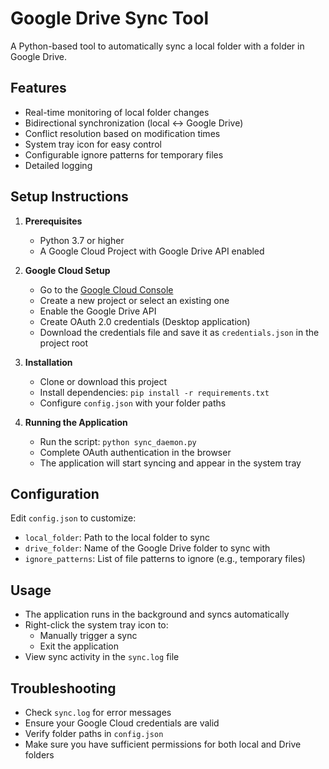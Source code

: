 # Google Drive Sync Tool

A Python-based tool to automatically sync a local folder with a folder in Google Drive.

## Features

- Real-time monitoring of local folder changes
- Bidirectional synchronization (local ↔ Google Drive)
- Conflict resolution based on modification times
- System tray icon for easy control
- Configurable ignore patterns for temporary files
- Detailed logging

## Setup Instructions

1. **Prerequisites**
   - Python 3.7 or higher
   - A Google Cloud Project with Google Drive API enabled

2. **Google Cloud Setup**
   - Go to the [Google Cloud Console](https://console.cloud.google.com/)
   - Create a new project or select an existing one
   - Enable the Google Drive API
   - Create OAuth 2.0 credentials (Desktop application)
   - Download the credentials file and save it as `credentials.json` in the project root

3. **Installation**
   - Clone or download this project
   - Install dependencies: `pip install -r requirements.txt`
   - Configure `config.json` with your folder paths

4. **Running the Application**
   - Run the script: `python sync_daemon.py`
   - Complete OAuth authentication in the browser
   - The application will start syncing and appear in the system tray

## Configuration

Edit `config.json` to customize:
- `local_folder`: Path to the local folder to sync
- `drive_folder`: Name of the Google Drive folder to sync with
- `ignore_patterns`: List of file patterns to ignore (e.g., temporary files)

## Usage

- The application runs in the background and syncs automatically
- Right-click the system tray icon to:
  - Manually trigger a sync
  - Exit the application
- View sync activity in the `sync.log` file

## Troubleshooting

- Check `sync.log` for error messages
- Ensure your Google Cloud credentials are valid
- Verify folder paths in `config.json`
- Make sure you have sufficient permissions for both local and Drive folders